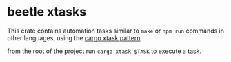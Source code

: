 # beetle xtasks

This crate contains automation tasks similar to `make` or `npm run` commands in other languages, using the [cargo xtask pattern](https://github.com/matklad/cargo-xtask).

from the root of the project run `cargo xtask $TASK` to execute a task.